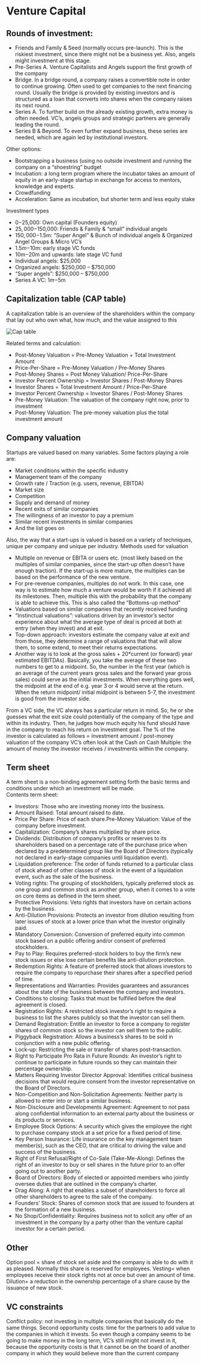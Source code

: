 # Venture Capital 

## Rounds of investment:
- Friends and Family & Seed (normally occurs pre-launch). This is the riskiest investment, since there might not be a business yet. Also, angels might investment at this stage. 
- Pre-Series A. Venture Capitalists and Angels support the first growth of the company
- Bridge. In a bridge round, a company raises a convertible note in order to continue growing. Often used to get companies to the next financing round. Usually the bridge is provided by existing investors and is structured as a loan that converts into shares when the company raises its next round.   
- Series A. To further build on the already existing growth, extra money is often needed. VC’s, angels groups and strategic partners are generally leading the round. 
- Series B & Beyond. To even further expand business, these series are needed, which are again led by institutional investors. 

Other options:
- Bootstrapping a business (using no outside investment and running the company on a “shoestring” budget
- Incubation: a long term program where the incubator takes an amount of equity in an early-stage startup in exchange for access to mentors, knowledge 	and experts. 
- Crowdfunding
- Acceleration: Same as incubation, but shorter term and less equity stake

Investment types
- $0-$25,000: Own capital (Founders equity)
- $25,000-$150,000: Friends & Family & “small” individual angels 
- $150,000-$1.5m: “Super Angel” & Bunch of individual angels & Organized Angel Groups & Micro VC’s
- $1.5m-$10m: early stage VC funds
- $10m-$20m and upwards: late stage VC fund
- Individual angels: $25,000
- Organized angels: $250,000 – $750,000
- “Super angels”: $250,000 – $750,000
- Series A VC: $1m-$5m 

## Capitalization table (CAP table)
A capitalization table is an overview of the shareholders within the company that lay out who own what, how much, and the value assigned to this

![Cap table](https://user-images.githubusercontent.com/28791247/109337832-54818c80-785d-11eb-8ec4-4048ba3f0297.png)

Related terms and calculation: 
- Post-Money Valuation = Pre-Money Valuation + Total Investment Amount
- Price-Per-Share = Pre-Money Valuation / Pre-Money Shares
- Post-Money Shares = Post Money Valuation/ Price-Per-Share
- Investor Percent Ownership = Investor Shares / Post-Money Shares
- Investor Shares = Total Investment Amount / Price-Per-Share
- Investor Percent Ownership = Investor Shares / Post-Money Shares
- Pre-Money Valuation: The valuation of the company right now, prior to investment
- Post-Money Valuation: The pre-money valuation plus the total investment amount

## Company valuation
Startups are valued based on many variables. Some factors playing a role are:
- Market conditions within the specific industry
- Management team of the company
- Growth rate / Traction (e.g. users, revenue, EBITDA)
- Market size
- Competition
- Supply and demand of money
- Recent exits of similar companies
- The willingness of an investor to pay a premium
- Similar recent investments in similar companies 
- And the list goes on 

Also, the way that a start-ups is valued is based on a variety of techniques, unique per company and unique per industry.
Methods used for valuation
- Multiple on revenue or EBITA or users etc. (most likely based on the 	multiples of similar companies, since the start-up often doesn’t have enough traction). If the start-up is more mature, the multiples can be based on the performance of the new venture. 
- For pre-revenue companies, multiples do not work. In this case, one way is to estimate how much a venture would be worth if it achieved all its milestones. Then, multiple this with the probability that the company is able to achieve this. This is also called the “Bottoms-up method”
- Valuations based on similar companies that recently received funding 
- “Instinctual valuations”: valuations driven by an investor’s sector experience about what the average type of deal is priced at both at entry (when they invest) and at exit.
- Top-down approach: investors estimate the company value at exit and from 	those, they determine a range of valuations that that will allow them, to some extend, to meet their returns expectations.
- Another way is to look at the gross sales + 20*current (or forward) year 	estimated EBITDAs). Basically, you take the average of these two numbers to get to a midpoint. So, the number in the first year (which is an average of the current years gross sales and the forward year gross sales) could serve as the 	initial investments. When everything goes well, the midpoint at the end of e.g. year 3 or 4 would serve at the return. When the return midpoint/ initial midpoint is between 5-7, the investment is good from the investor side. 

From a VC side, the VC always has a particular return in mind. So, he or she guesses what the exit size could potentially of the company of the type and within its industry. Then, he judges how much equity his fund should have in the company to reach his return on investment goal. 
The % of the investor is calculated as follows = investment amount / post-money valuation of the company
VC’s often look at the Cash on Cash Multiple: the amount of money the investor receives / investments within the company.

## Term sheet
A term sheet is a non-binding agreement setting forth the basic terms and conditions under which an investment will be made.  
Contents term sheet:
- Investors: Those who are investing money into the business.
- Amount Raised: Total amount raised to date.
- Price Per Share: Price of each share.Pre-Money Valuation: Value of the company before investment.
- Capitalization: Company’s shares multiplied by share price.
- Dividends: Distribution of company’s profits or reserves to its shareholders based on a percentage rate of the purchase price when declared by a predetermined group like the Board of Directors (typically not declared in early-stage companies until liquidation event).
- Liquidation preference: The order of funds returned to a particular class of stock ahead of other classes of stock in the event of a liquidation event, such as the sale of the business.
- Voting rights: The grouping of stockholders, typically preferred stock as one group and common stock as another group, when it comes to a vote on core items as defined in the term sheet.
- Protective Provisions: Veto rights that investors have on certain actions by the business.
- Anti-Dilution Provisions: Protects an investor from dilution resulting from later issues of stock at a lower price than what the investor originally paid.
- Mandatory Conversion: Conversion of preferred equity into common stock based on a public offering and/or consent of preferred stockholders.
- Pay to Play: Requires preferred-stock holders to buy the firm’s new stock issues or else lose certain benefits like anti-dilution protection.
- Redemption Rights: A feature of preferred stock that allows investors to require the company to repurchase their shares after a specified period of time.
- Representations and Warranties: Provides guarantees and assurances about the state of the business between the company and investors.
- Conditions to closing: Tasks that must be fulfilled before the deal agreement is closed.
- Registration Rights: A restricted stock investor’s right to require a business to list the shares publicly so that the investor can sell them.
- Demand Registration: Entitle an investor to force a company to register shares of common stock so the investor can sell them to the public.
- Piggyback Registration: Allows a business’s shares to be sold in conjunction with a new public offering.
- Lock-up: Restricting the sale or transfer of shares post-transaction.
- Right to Participate Pro Rata in Future Rounds: An investor’s right to continue to participate in future rounds so they can maintain their percentage ownership.
- Matters Requiring Investor Director Approval: Identifies critical business decisions that would require consent from the investor representative on the Board of Directors.
- Non-Competition and Non-Solicitation Agreements: Neither party is allowed to enter into or start a similar business.
- Non-Disclosure and Developments Agreement: Agreement to not pass along confidential information to an external party about the business or its products or services.
- Employee Stock Options: A security which gives the employee the right to purchase company stock at a set price for a fixed period of time.
- Key Person Insurance: Life insurance on the key management team member(s), such as the CEO, that are critical to driving the value and success of the business.
- Right of First Refusal/Right of Co-Sale (Take-Me-Along): Defines the right of an investor to buy or sell shares in the future prior to an offer going out to another party.
- Board of Directors: Body of elected or appointed members who jointly oversee duties that are outlined in the company’s charter.
- Drag Along: A right that enables a subset of shareholders to force all other shareholders to agree to the sale of the company.
- Founders’ Stock: Shares of common stock that are issued to founders at the formation of a new business.
- No Shop/Confidentiality: Requires business not to solicit any offer of an investment in the company by a party other than the venture capital investor for a certain period.

## Other
Option pool = share of stock set aside and the company is able to do with it as pleased. Normally this share is reserved for employees.
Vesting= when employees receive their stock rights not at once but over an amount of time. 
Dilution= a reduction in the ownership percentage of a share cause by the issuance of new stock. 
 
## VC constraints
Conflict policy: not investing in multiple companies that basically do the same things. 
Second opportunity costs: time for the partners to add value to the companies in which it invests. So even though a company seems to be going to make money in the long term, VC’s still might not invest in it, because the opportunity costs is that it cannot be on the board of another company in which they would believe more than the current company